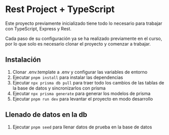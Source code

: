 # Rest Project + TypeScript

Este proyecto previamente inicializado tiene todo lo necesario para trabajar con TypeScript, Express y Rest.

Cada paso de su configuración ya se ha realizado previamente en el curso, por lo que solo es necesario clonar el proyecto y comenzar a trabajar.


## Instalación

1. Clonar .env.template a .env y configurar las variables de entorno
2. Ejecutar ` pnpm install ` para instalar las dependencias
3. Ejecutar ` npx prisma db pull ` para traer todo los cambios de las tablas de la base de datos y sincronizarlos con prisma
4. Ejecutar ` npx prisma generate ` para generar los modelos de prisma
5. Ejecutar ` pnpm run dev ` para levantar el proyecto en modo desarrollo



## Llenado de datos en la db

1. Ejecutar ` pnpm seed ` para llenar datos de prueba en la base de datos
